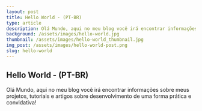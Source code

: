 ```yaml
---
layout: post
title: Hello World - (PT-BR)
type: article
description: Olá Mundo, aqui no meu blog você irá encontrar informações sobre meus projetos, tutoriais e artigos sobre desenvolvimento de uma forma prática e convidativa.
background: /assets/images/hello-world.jpg
thumbnail: /assets/images/hello-world_thumbnail.jpg
img_post: /assets/images/hello-world-post.png
slug: hello-world
---
```


Hello World - (PT-BR)
------

Olá Mundo, aqui no meu blog você irá encontrar informações sobre meus projetos, tutoriais e artigos sobre desenvolvimento de uma forma prática e convidativa!
